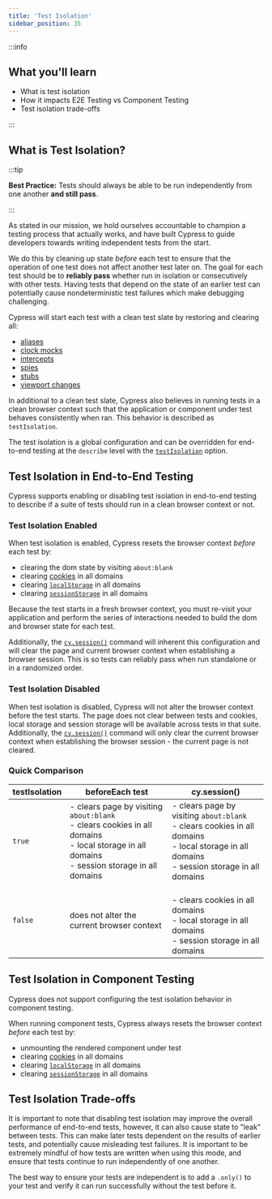 ```yaml
---
title: 'Test Isolation'
sidebar_position: 35
---
```


:::info

## <Icon name="graduation-cap"></Icon> What you'll learn

- What is test isolation
- How it impacts E2E Testing vs Component Testing
- Test isolation trade-offs

:::
## What is Test Isolation?

:::tip

<Icon name="check-circle" color="green"></Icon> **Best Practice:** Tests should
always be able to be run independently from one another **and still pass**.

:::

As stated in our mission, we hold ourselves accountable to champion a testing
process that actually works, and have built Cypress to guide developers towards
writing independent tests from the start.

We do this by cleaning up state _before_ each test to ensure that the operation
of one test does not affect another test later on. The goal for each test should
be to **reliably pass** whether run in isolation or consecutively with other
tests. Having tests that depend on the state of an earlier test can potentially
cause nondeterministic test failures which make debugging challenging.

Cypress will start each test with a clean test slate by restoring and clearing
all:

- [aliases](/api/commands/as)
- [clock mocks](/api/commands/clock)
- [intercepts](/api/commands/intercept)
- [spies](/api/commands/spy)
- [stubs](/api/commands/stub)
- [viewport changes](/api/commands/viewport)

In additional to a clean test slate, Cypress also believes in running tests in a
clean browser context such that the application or component under test behaves
consistently when ran. This behavior is described as `testIsolation`.

The test isolation is a global configuration and can be overridden for
end-to-end testing at the `describe` level with the
[`testIsolation`](/guides/references/configuration#Global) option.

## Test Isolation in End-to-End Testing

Cypress supports enabling or disabling test isolation in end-to-end testing to
describe if a suite of tests should run in a clean browser context or not.

### Test Isolation Enabled

When test isolation is enabled, Cypress resets the browser context _before_ each
test by:

- clearing the dom state by visiting `about:blank`
- clearing [cookies](/api/cypress-api/cookies) in all domains
- clearing
  [`localStorage`](https://developer.mozilla.org/en-US/docs/Web/API/Window/localStorage)
  in all domains
- clearing
  [`sessionStorage`](https://developer.mozilla.org/en-US/docs/Web/API/Window/sessionStorage)
  in all domains

Because the test starts in a fresh browser context, you must re-visit your
application and perform the series of interactions needed to build the dom and
browser state for each test.

Additionally, the [`cy.session()`](/api/commands/session) command will inherent
this configuration and will clear the page and current browser context when
establishing a browser session. This is so tests can reliably pass when run
standalone or in a randomized order.

### Test Isolation Disabled

When test isolation is disabled, Cypress will not alter the browser context
before the test starts. The page does not clear between tests and cookies, local
storage and session storage will be available across tests in that suite.
Additionally, the [`cy.session()`](/api/commands/session) command will only
clear the current browser context when establishing the browser session - the
current page is not cleared.

### Quick Comparison

| testIsolation | beforeEach test                                                                                                                                  | cy.session()                                                                                                                                     |
| ------------- | ------------------------------------------------------------------------------------------------------------------------------------------------ | ------------------------------------------------------------------------------------------------------------------------------------------------ |
| `true`        | - clears page by visiting `about:blank`<br/>- clears cookies in all domains<br/>- local storage in all domains<br/>- session storage in all domains | - clears page by visiting `about:blank`<br/>- clears cookies in all domains<br/>- local storage in all domains<br/>- session storage in all domains |
| `false`       | does not alter the current browser context                                                                                                       | <br/>- clears cookies in all domains<br/>- local storage in all domains<br/>- session storage in all domains                                        |

## Test Isolation in Component Testing

Cypress does not support configuring the test isolation behavior in component
testing.

When running component tests, Cypress always resets the browser context _before_
each test by:

- unmounting the rendered component under test
- clearing [cookies](/api/cypress-api/cookies) in all domains
- clearing
  [`localStorage`](https://developer.mozilla.org/en-US/docs/Web/API/Window/localStorage)
  in all domains
- clearing
  [`sessionStorage`](https://developer.mozilla.org/en-US/docs/Web/API/Window/sessionStorage)
  in all domains

## Test Isolation Trade-offs

It is important to note that disabling test isolation may improve the overall
performance of end-to-end tests, however, it can also cause state to "leak"
between tests. This can make later tests dependent on the results of earlier
tests, and potentially cause misleading test failures. It is important to be
extremely mindful of how tests are written when using this mode, and ensure that
tests continue to run independently of one another.

The best way to ensure your tests are independent is to add a `.only()` to your
test and verify it can run successfully without the test before it.
